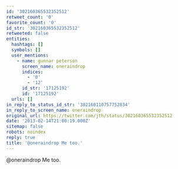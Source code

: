 ```yaml
---
id: '302160365532352512'
retweet_count: '0'
favorite_count: '0'
id_str: '302160365532352512'
retweeted: false
entities:
  hashtags: []
  symbols: []
  user_mentions:
    - name: gunnar peterson
      screen_name: oneraindrop
      indices:
        - '0'
        - '12'
      id_str: '17125192'
      id: '17125192'
  urls: []
in_reply_to_status_id_str: '302160110757752834'
in_reply_to_screen_name: oneraindrop
original_url: https://twitter.com/jth/status/302160365532352512
date: '2013-02-14T21:00:19.000Z'
sitemap: false
robots: noindex
reply: true
title: '@oneraindrop Me too.'
---
```


@oneraindrop Me too.